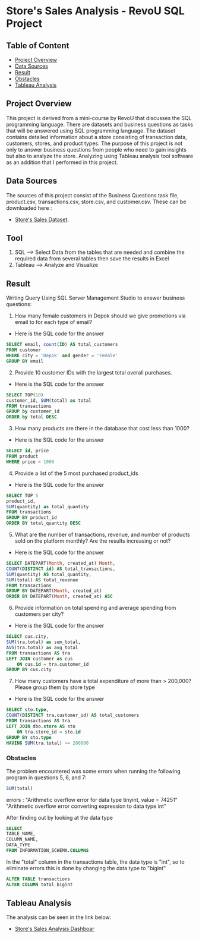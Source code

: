 # Store's Sales Analysis - RevoU SQL Project

## Table of Content 
- [Project Overview](#project-overview)
- [Data Sources](#data-sources)
- [Result](#result)
- [Obstacles](#obstacles)
- [Tableau Analysis](#tableau-analysis)

## Project Overview
This project is derived from a mini-course by RevoU that discusses the SQL programming language. There are datasets and business questions as tasks that will be answered using SQL programming language. The dataset contains detailed information about a store consisting of transaction data, customers, stores, and product types. The purpose of this project is not only to answer business questions from people who need to gain insights but also to analyze the store. Analyzing using Tableau analysis tool software as an addition that I performed in this project.  

## Data Sources
The sources of this project consist of the Business Questions task file, product.csv, transactions.csv, store.csv, and customer.csv. These can be downloaded here :
- [Store's Sales Dataset](https://www.example.com).
 
## Tool 
1. SQL --> Select Data from the tables that are needed and combine the required data from several tables then save the results in Excel
2. Tableau --> Analyze and Visualize

## Result
Writing Query Using SQL Server Management Studio to answer business questions:
1. How many female customers in Depok should we give promotions via email to for each type of email?
- Here is the SQL code for the answer
```sql
SELECT email, count(ID) AS total_customers
FROM customer
WHERE city = 'Depok' and gender = 'Female'
GROUP BY email
```
2. Provide 10 customer IDs with the largest total overall purchases.
- Here is the SQL code for the answer
```sql
SELECT TOP(10) 
customer_id, SUM(total) as total
FROM transactions
GROUP by customer_id
ORDER by total DESC
```
3. How many products are there in the database that cost less than 1000?
- Here is the SQL code for the answer
```sql
SELECT id, price
FROM product
WHERE price < 1000
```
4. Provide a list of the 5 most purchased product_ids
- Here is the SQL code for the answer
```sql
SELECT TOP 5
product_id, 
SUM(quantity) as total_quantity
FROM transactions
GROUP BY product_id
ORDER BY total_quantity DESC
```
5. What are the number of transactions, revenue, and number of products sold on the platform monthly? Are the results increasing or not?
- Here is the SQL code for the answer
```sql
SELECT DATEPART(Month, created_at) Month,
COUNT(DISTINCT id) AS total_transactions, 
SUM(quantity) AS total_quantity, 
SUM(total) AS total_revenue
FROM transactions
GROUP BY DATEPART(Month, created_at)
ORDER BY DATEPART(Month, created_at) ASC
```
6. Provide information on total spending and average spending from customers per city?
- Here is the SQL code for the answer
```sql
SELECT cus.city,
SUM(tra.total) as sum_total,
AVG(tra.total) as avg_total
FROM transactions AS tra
LEFT JOIN customer as cus
	ON cus.id = tra.customer_id
GROUP BY cus.city
```
7. How many customers have a total expenditure of more than > 200,000? Please group them by store type
- Here is the SQL code for the answer
```sql
SELECT sto.type,
COUNT(DISTINCT tra.customer_id) AS total_customers
FROM transactions AS tra
LEFT JOIN dbo.store AS sto
	ON tra.store_id = sto.id
GROUP BY sto.type
HAVING SUM(tra.total) >= 200000
```

### Obstacles
The problem encountered was some errors when running the following program in questions 5, 6, and 7:
```sql
SUM(total)
```
errors : 
"Arithmetic overflow error for data type tinyint, value = 74251"
"Arithmetic overflow error converting expression to data type int"

After finding out by looking at the data type
```sql
SELECT
TABLE_NAME,
COLUMN_NAME,
DATA_TYPE
FROM INFORMATION_SCHEMA.COLUMNS
```
In the "total" column in the transactions table, the data type is "int", so to eliminate errors this is done by changing the data type to "bigint"

```sql
ALTER TABLE transactions
ALTER COLUMN total bigint
```

## Tableau Analysis
The analysis can be seen in the link below:
- [Store's Sales Analysis Dashboar](https://www.example.com)

